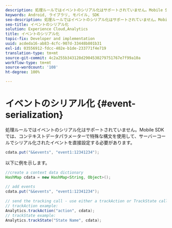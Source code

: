 ```yaml
---
description: 処理ルールではイベントのシリアル化はサポートされていません。Mobile SDK では、コンテキストデータパラメーターで特殊な構文を使用して、サーバーコールでシリアル化されたイベントを直接設定する必要があります。
keywords: Android, ライブラリ, モバイル, SDK
seo-description: 処理ルールではイベントのシリアル化はサポートされていません。Mobile SDK では、コンテキストデータパラメーターで特殊な構文を使用して、サーバーコールでシリアル化されたイベントを直接設定する必要があります。
seo-title: イベントのシリアル化
solution: Experience Cloud,Analytics
title: イベントのシリアル化
topic-fix: Developer and implementation
uuid: acdeda16-ab83-4cfc-907d-33448b801b31
exl-id: 03556912-fdcc-402e-b1de-233771f4e719
translation-type: tm+mt
source-git-commit: 4c2a255b343128d2904530279751767e7f99a10a
workflow-type: tm+mt
source-wordcount: '108'
ht-degree: 100%

---
```


# イベントのシリアル化 {#event-serialization}

処理ルールではイベントのシリアル化はサポートされていません。Mobile SDK では、コンテキストデータパラメーターで特殊な構文を使用して、サーバーコールでシリアル化されたイベントを直接設定する必要があります。

```java
cdata.put("&&events", "event1:12341234");
```

以下に例を示します。

```java
//create a context data dictionary 
HashMap cdata = new HashMap<String, Object>(); 
 
// add events 
cdata.put("&&events", "event1:12341234"); 
 
// send the tracking call - use either a trackAction or TrackState call. 
// trackAction example: 
Analytics.trackAction("action", cdata); 
// trackState example: 
Analytics.trackState("State Name", cdata);
```
